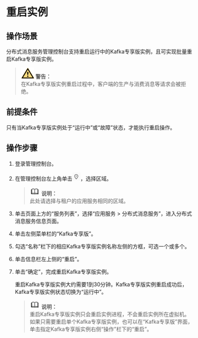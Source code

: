 # 重启实例<a name="dms-ug-180604015"></a>

## 操作场景<a name="section42474604"></a>

分布式消息服务管理控制台支持重启运行中的Kafka专享版实例，且可实现批量重启Kafka专享版实例。

>![](public_sys-resources/icon-warning.gif) **警告：**   
>在Kafka专享版实例重启过程中，客户端的生产与消费消息等请求会被拒绝。  

## 前提条件<a name="section46727122"></a>

只有当Kafka专享版实例处于“运行中”或“故障”状态，才能执行重启操作。

## 操作步骤<a name="section58551735104011"></a>

1.  登录管理控制台。
2.  在管理控制台左上角单击![](figures/icon-region.png)，选择区域。

    >![](public_sys-resources/icon-note.gif) **说明：**   
    >此处请选择与租户的应用服务相同的区域。  

3.  单击页面上方的“服务列表”，选择“应用服务 \> 分布式消息服务”，进入分布式消息服务信息页面。
4.  单击左侧菜单栏的“Kafka专享版”。
5.  勾选“名称”栏下的相应Kafka专享版实例名称左侧的方框，可选一个或多个。
6.  单击信息栏左上侧的“重启”。
7.  单击“确定”，完成重启Kafka专享版实例。

    重启Kafka专享版实例大约需要1到30分钟。Kafka专享版实例重启成功后，Kafka专享版实例状态切换为“运行中”。

    >![](public_sys-resources/icon-note.gif) **说明：**   
    >重启Kafka专享版实例只会重启实例进程，不会重启实例所在虚拟机。  
    >如果只需要重启单个Kafka专享版实例，也可以在“Kafka专享版”界面，单击指定Kafka专享版实例右侧“操作”栏下的“重启”。  


